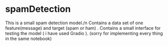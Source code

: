 # spamDetection
This is a small  spam detection model./n
Contains a data set of one feature(message) and target (spam or ham) .
Contains a small interface for testing the model ( i have used Gradio ).
(sorry for implementing every thing in the same notebook)
